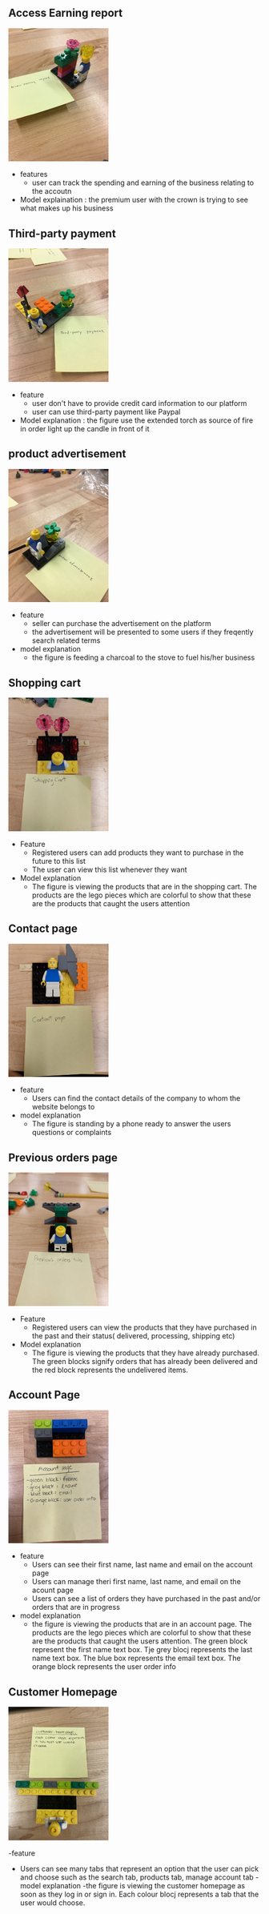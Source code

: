 ## Access Earning report

<img src="./media/Access_Earning_report.JPG" width="200" />

- features
  - user can track the spending and earning of the business relating to the accoutn
- Model explaination
  : the premium user with the crown is trying to see what makes up his business

## Third-party payment

<img src="./media/third-party-payment.JPG" width="200"/>

- feature
  - user don't have to provide credit card information to our platform
  - user can use third-party payment like Paypal
- Model explanation
  : the figure use the extended torch as source of fire in order light up the candle in front of it

## product advertisement

<img src="./media/product-advertisement.JPG" width="200" />

- feature
  - seller can purchase the advertisement on the platform
  - the advertisement will be presented to some users if they freqently search related terms
- model explanation
  - the figure is feeding a charcoal to the stove to fuel his/her business

## Shopping cart

<img src="./media/Shopping_Cart.jpg" width="200" />

- Feature
  - Registered users can add products they want to purchase in the future to this list
  - The user can view this list whenever they want
- Model explanation
  - The figure is viewing the products that are in the shopping cart. The products are the lego pieces which are colorful to show that these are the products that caught the users attention
 
## Contact page

<img src="./media/Contact_page.jpg" width="200" />

- feature
  - Users can find the contact details of the company to whom the website belongs to
- model explanation
  - The figure is standing by a phone ready to answer the users questions or complaints
 
 ## Previous orders page

<img src="./media/Previous_orders.jpg" width="200" />

- Feature
  - Registered users can view the products that they have purchased in the past and their status( delivered, processing, shipping etc)
- Model explanation
  - The figure is viewing the products that they have already purchased. The green blocks signify orders that has already been delivered and the red block represents the undelivered items.

## Account Page
<img src="./media/AccountPage.jpg" width="200" />

- feature
  - Users can see their first name, last name and email on the account page
  - Users can manage theri first name, last name, and email on the acount page
  - Users can see a list of orders they have purchased in the past and/or orders that are in progress
- model explanation
  - the figure is viewing the products that are in an account page. The products are the lego pieces which are colorful to show that these are the products that caught the users attention. The green block represent the first name text box. Tje grey blocj represents the last name text box. The blue box represents the email text box. The orange block represents the user order info

## Customer Homepage

<img src="./media/CustomerHomePage.jpg" width="200" />

-feature
  - Users can see many tabs that represent an option that the user can pick and choose such as the search tab, products tab, manage account tab
-model explanation
  -the figure is viewing the customer homepage as soon as they log in or sign in. Each colour blocj represents a tab that the user would choose. 


